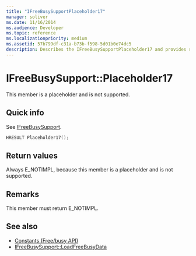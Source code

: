 ```yaml
---
title: "IFreeBusySupportPlaceholder17"
manager: soliver
ms.date: 11/16/2014
ms.audience: Developer
ms.topic: reference
ms.localizationpriority: medium
ms.assetid: 57b799df-c31a-b73b-f598-5d01b0e74dc5
description: Describes the IFreeBusySupportPlaceholder17 and provides syntax, return value, and additional remarks. This member is a placeholder and is not supported.
---
```


# IFreeBusySupport::Placeholder17

This member is a placeholder and is not supported.
  
## Quick info

See [IFreeBusySupport](ifreebusysupport.md).
  
```cpp
HRESULT Placeholder17();
```

## Return values

Always E_NOTIMPL, because this member is a placeholder and is not supported.
  
## Remarks

This member must return E_NOTIMPL.
  
## See also

- [Constants (Free/busy API)](constants-free-busy-api.md) 
- [IFreeBusySupport::LoadFreeBusyData](ifreebusysupport-loadfreebusydata.md)

